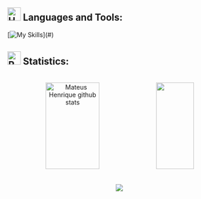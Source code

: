  
## <img src="https://raw.githubusercontent.com/Tarikul-Islam-Anik/Animated-Fluent-Emojis/master/Emojis/Objects/Hammer%20and%20Wrench.png" alt="Hammer and Wrench" width="30" height="30" />   Languages ​​and Tools:
[![My Skills](https://skillicons.dev/icons?i=git,github,md,vscode,python,java,kotlin,)](#)

</p>

## <img src="https://raw.githubusercontent.com/Tarikul-Islam-Anik/Animated-Fluent-Emojis/master/Emojis/Travel%20and%20places/Rocket.png" alt="Rocket" width="30" height="30" />   Statistics:

<br>

<div align="center">  
  <img width="49%" height="195px" src="https://github-readme-stats.vercel.app/api?username=M-LucasPr&show_icons=true&count_private=true&hide_border=true&title_color=276bff&icon_color=276bff&text_color=c9d1d9&bg_color=0d1117" alt="Mateus Henrique github stats" /> 
  <img width="41%" height="195px" src="https://github-readme-stats.vercel.app/api/top-langs/?username=M-LucasPr&layout=compact&hide_border=true&title_color=276bff&text_color=c9d1d9&bg_color=0d1117" />
</div>

<br>

 <p align="center">
     <img src="https://capsule-render.vercel.app/api?type=waving&color=gradient&height=100&section=footer"/>
